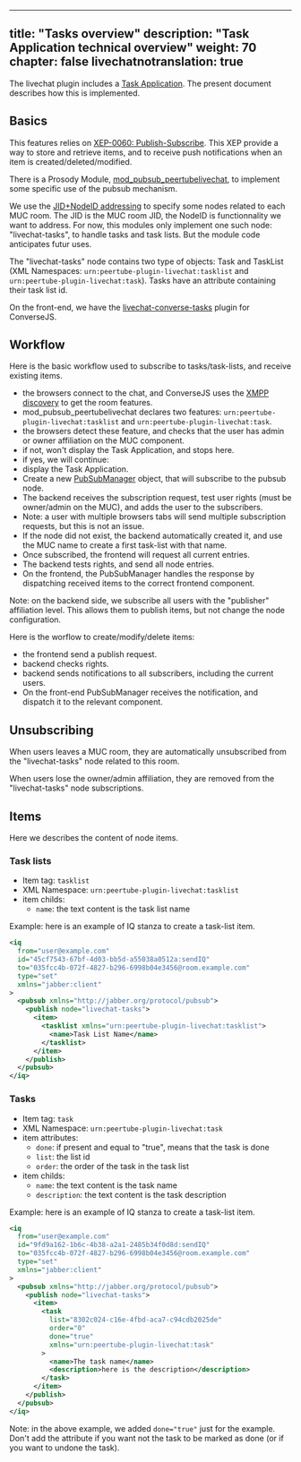 <!--
SPDX-FileCopyrightText: 2024 John Livingston <https://www.john-livingston.fr/>

SPDX-License-Identifier: AGPL-3.0-only
-->

---
title: "Tasks overview"
description: "Task Application technical overview"
weight: 70
chapter: false
livechatnotranslation: true
---

The livechat plugin includes a [Task Application](/peertube-plugin-livechat/documentation/user/streamers/tasks).
The present document describes how this is implemented.

## Basics

This features relies on [XEP-0060: Publish-Subscribe](https://xmpp.org/extensions/xep-0060.html).
This XEP provide a way to store and retrieve items, and to receive push notifications when an item is created/deleted/modified.

There is a Prosody Module, [mod_pubsub_peertubelivechat](https://github.com/JohnXLivingston/peertube-plugin-livechat/tree/main/prosody-modules/mod_pubsub_peertubelivechat), to implement some specific use of the pubsub mechanism.

We use the [JID+NodeID addressing](https://xmpp.org/extensions/xep-0060.html#addressing-jidnode) to specify some nodes related to each MUC room.
The JID is the MUC room JID, the NodeID is functionnality we want to address.
For now, this modules only implement one such node: "livechat-tasks", to handle tasks and task lists.
But the module code anticipates futur uses.

The "livechat-tasks" node contains two type of objects: Task and TaskList (XML Namespaces: `urn:peertube-plugin-livechat:tasklist` and `urn:peertube-plugin-livechat:task`). Tasks have an attribute containing their task list id.

On the front-end, we have the [livechat-converse-tasks](https://github.com/JohnXLivingston/peertube-plugin-livechat/tree/main/conversejs/custom/plugins/tasks) plugin for ConverseJS.

## Workflow

Here is the basic workflow used to subscribe to tasks/task-lists, and receive existing items.

* the browsers connect to the chat, and ConverseJS uses the [XMPP discovery](https://xmpp.org/extensions/xep-0045.html#disco-roominfo) to get the room features.
* mod_pubsub_peertubelivechat declares two features: `urn:peertube-plugin-livechat:tasklist` and `urn:peertube-plugin-livechat:task`.
* the browsers detect these feature, and checks that the user has admin or owner affiliation on the MUC component.
* if not, won't display the Task Application, and stops here.
* if yes, we will continue:
* display the Task Application.
* Create a new [PubSubManager](https://github.com/JohnXLivingston/peertube-plugin-livechat/tree/main/conversejs/custom/shared/lib/pubsub-manager.js) object, that will subscribe to the pubsub node.
* The backend receives the subscription request, test user rights (must be owner/admin on the MUC), and adds the user to the subscribers.
* Note: a user with multiple browsers tabs will send multiple subscription requests, but this is not an issue.
* If the node did not exist, the backend automatically created it, and use the MUC name to create a first task-list with that name.
* Once subscribed, the frontend will request all current entries.
* The backend tests rights, and send all node entries.
* On the frontend, the PubSubManager handles the response by dispatching received items to the correct frontend component.

Note: on the backend side, we subscribe all users with the "publisher" affiliation level.
This allows them to publish items, but not change the node configuration.

Here is the worflow to create/modify/delete items:

* the frontend send a publish request.
* backend checks rights.
* backend sends notifications to all subscribers, including the current users.
* On the front-end PubSubManager receives the notification, and dispatch it to the relevant component.

## Unsubscribing

When users leaves a MUC room, they are automatically unsubscribed from the "livechat-tasks" node related to this room.

When users lose the owner/admin affiliation, they are removed from the "livechat-tasks" node subscriptions.

## Items

Here we describes the content of node items.

### Task lists

* Item tag: `tasklist`
* XML Namespace: `urn:peertube-plugin-livechat:tasklist`
* item childs:
  * `name`: the text content is the task list name

Example: here is an example of IQ stanza to create a task-list item.

```xml
<iq
  from="user@example.com"
  id="45cf7543-67bf-4d03-bb5d-a55038a0512a:sendIQ"
  to="035fcc4b-072f-4827-b296-6998b04e3456@room.example.com"
  type="set"
  xmlns="jabber:client"
>
  <pubsub xmlns="http://jabber.org/protocol/pubsub">
    <publish node="livechat-tasks">
      <item>
        <tasklist xmlns="urn:peertube-plugin-livechat:tasklist">
          <name>Task List Name</name>
        </tasklist>
      </item>
    </publish>
  </pubsub>
</iq>
```

### Tasks

* Item tag: `task`
* XML Namespace: `urn:peertube-plugin-livechat:task`
* item attributes:
  * `done`: if present and equal to "true", means that the task is done
  * `list`: the list id
  * `order`: the order of the task in the task list
* item childs:
  * `name`: the text content is the task name
  * `description`: the text content is the task description

Example: here is an example of IQ stanza to create a task-list item.

```xml
<iq
  from="user@example.com"
  id="9fd9a162-1b6c-4b38-a2a1-2485b34f0d8d:sendIQ"
  to="035fcc4b-072f-4827-b296-6998b04e3456@room.example.com"
  type="set"
  xmlns="jabber:client"
>
  <pubsub xmlns="http://jabber.org/protocol/pubsub">
    <publish node="livechat-tasks">
      <item>
        <task
          list="8302c024-c16e-4fbd-aca7-c94cdb2025de"
          order="0"
          done="true"
          xmlns="urn:peertube-plugin-livechat:task"
        >
          <name>The task name</name>
          <description>here is the description</description>
        </task>
      </item>
    </publish>
  </pubsub>
</iq>
```

Note: in the above example, we added `done="true"` just for the example.
Don't add the attribute if you want not the task to be marked as done (or if you want to undone the task).
